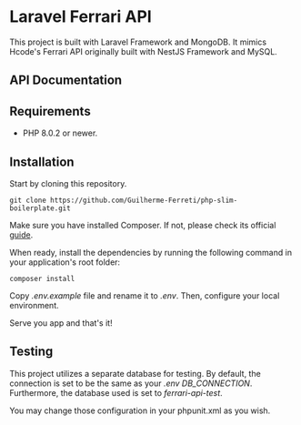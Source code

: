 # Laravel Ferrari API

This project is built with Laravel Framework and MongoDB. It mimics Hcode's Ferrari API originally built with NestJS Framework and MySQL.

## API Documentation

## Requirements

* PHP 8.0.2 or newer.

## Installation

Start by cloning this repository.

```git clone https://github.com/Guilherme-Ferreti/php-slim-boilerplate.git```

Make sure you have installed Composer. If not, please check its official [guide](http://getcomposer.org/doc/00-intro.md#installation).

When ready, install the dependencies by running the following command in your application's root folder:

```composer install```

Copy *.env.example* file and rename it to *.env*. Then, configure your local environment.

Serve you app and that's it!

## Testing

This project utilizes a separate database for testing. By default, the connection is set to be the same as your *.env DB_CONNECTION*. Furthermore, the database used is set to *ferrari-api-test*.

You may change those configuration in your phpunit.xml as you wish.
